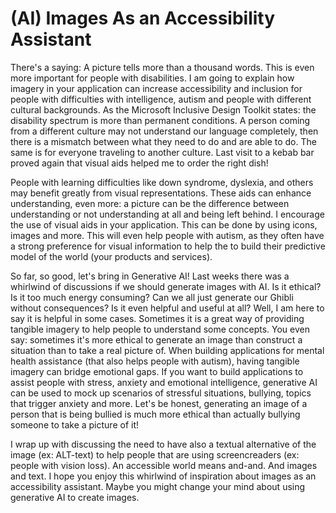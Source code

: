 # (AI) Images As an Accessibility Assistant

There's a saying: A picture tells more than a thousand words. This is even more important for people with disabilities. I am going to explain how imagery in your application can increase accessibility and inclusion for people with difficulties with intelligence, autism and people with different cultural backgrounds. As the Microsoft Inclusive Design Toolkit states: the disability spectrum is more than permanent conditions. A person coming from a different culture may not understand our language completely, then there is a mismatch between what they need to do and are able to do. The same is for everyone traveling to another culture. Last visit to a kebab bar proved again that visual aids helped me to order the right dish!

People with learning difficulties like down syndrome, dyslexia, and others may benefit greatly from visual representations. These aids can enhance understanding, even more: a picture can be the difference between understanding or not understanding at all and being left behind. I encourage the use of visual aids in your application. This can be done by using icons, images and more. This will even help people with autism, as they often have a strong preference for visual information to help the to build their predictive model of the world (your products and services).

So far, so good, let's bring in Generative AI! Last weeks there was a whirlwind of discussions if we should generate images with AI. Is it ethical? Is it too much energy consuming? Can we all just generate our Ghibli without consequences? Is it even helpful and useful at all? Well, I am here to say it is helpful in some cases. Sometimes it is a great way of providing tangible imagery to help people to understand some concepts. You even say: sometimes it's more ethical to generate an image than construct a situation than to take a real picture of. When building applications for mental health assistance (that also helps people with autism), having tangible imagery can bridge emotional gaps. If you want to build applications to assist people with stress, anxiety and emotional intelligence, generative AI can be used to mock up scenarios of stressful situations, bullying, topics that trigger anxiety and more. Let's be honest, generating an image of a person that is being bullied is much more ethical than actually bullying someone to take a picture of it!

I wrap up with discussing the need to have also a textual alternative of the image (ex: ALT-text) to help people that are using screencreaders (ex: people with vision loss). An accessible world means and-and. And images and text. I hope you enjoy this whirlwind of inspiration about images as an accessibility assistant. Maybe you might change your mind about using generative AI to create images.






